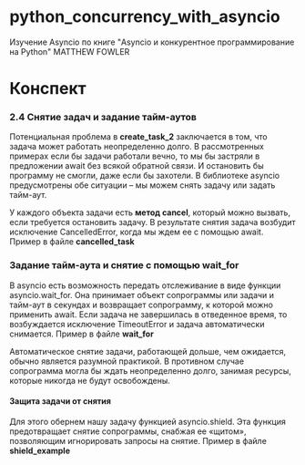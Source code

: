 # python_concurrency_with_asyncio
Изучение Asyncio по книге "Asyncio и конкурентное программирование на Python" MATTHEW FOWLER
<h1> Конспект </h1>

<h3> 2.4 Снятие задач и задание тайм-аутов </h3>
Потенциальная проблема в <b>create_task_2</b> заключается в том, что задача может работать неопределенно долго. 
В рассмотренных примерах если бы задачи работали вечно, то мы бы застряли в предложении await без всякой обратной связи. 
И остановить бы программу не смогли, даже если бы захотели.
В библиотеке asyncio предусмотрены обе ситуации – мы можем снять задачу или задать тайм-аут.

У каждого объекта задачи есть <b>метод cancel</b>, который можно вызвать, если требуется остановить задачу. 
В результате снятия задача возбудит исключение CancelledError, когда мы ждем ее с помощью await. 
Пример в файле <b>cancelled_task</b>

<h3> Задание тайм-аута и снятие с помощью wait_for </h3>
В asyncio есть возможность передать отслеживание в виде функции asyncio.wait_for. Она принимает объект 
сопрограммы или задачи и тайм-аут в секундах и возвращает сопрограмму, к которой можно применить await. 
Если задача не завершилась в отведенное время, то возбуждается исключение TimeoutError и задача автоматически снимается.
Пример в файле <b>wait_for</b>

Автоматическое снятие задачи, работающей дольше, чем ожидается, обычно является разумной практикой. 
В противном случае сопрограмма могла бы ждать неопределенно долго, занимая ресурсы, которые никогда не будут освобождены. 

<h4> Защита задачи от снятия </h4>
Для этого обернем нашу задачу функцией asyncio.shield. Эта функция предотвращает снятие сопрограммы, снабжая ее «щитом», позволяющим игнорировать запросы на снятие.
Пример в файле <b>shield_example</b>
